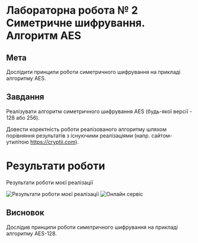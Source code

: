 # Лабораторна робота № 2 Симетричне шифрування. Алгоритм AES

## Мета
Дослідити принципи роботи симетричного шифрування на прикладі алгоритму AES.

## Завдання
Реалізувати алгоритм симетричного шифрування AES (будь-якої версії - 128 або 256).

Довести коректність роботи реалізованого алгоритму шляхом порівняння результатів з існуючими реалізаціями (напр. сайтом-утилітою https://cryptii.com).

# Результати роботи

Результати роботи моєї реалізації

![Результати роботи моєї реалізації](/KHPI-STPB/lab_2STPB/lab_2/doc/my_result.png)
![Онлайн сервіс](/KHPI-STPB/lab_2STPB/lab_2/doc/proof.png)

## Висновок
Дослідив принципи роботи симетричного шифрування на прикладі алгоритму AES-128.
